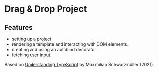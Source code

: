 # Drag & Drop Project

## Features

- setting up a project.
- rendering a template and interacting with DOM elements.
- creating and using an autobind decorator.
- fetching user input.

Based on [Understanding TypeScript](https://www.udemy.com/course/understanding-typescript/) by Maximilian Schwarzmüller (2021).
